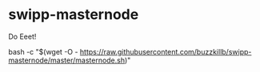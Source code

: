 # swipp-masternode
Do Eeet!  

bash -c "$(wget -O - https://raw.githubusercontent.com/buzzkillb/swipp-masternode/master/masternode.sh)"
